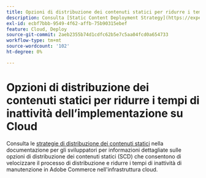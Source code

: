 ```yaml
---
title: Opzioni di distribuzione dei contenuti statici per ridurre i tempi di inattività dell’implementazione su Cloud
description: Consulta [Static Content Deployment Strategy](https://experienceleague.adobe.com/en/docs/commerce-cloud-service/user-guide/develop/deploy/static-content) nella documentazione per gli sviluppatori per informazioni dettagliate sulle opzioni Scd (Static Content Deployment) che consentono di velocizzare il processo di distribuzione e ridurre i tempi di inattività per la manutenzione in Adobe Commerce sull’infrastruttura cloud.
exl-id: ecbf7bbb-9549-4f62-affb-75b90315ebef
feature: Cloud, Deploy
source-git-commit: 2aeb2355b74d1cdfc62b5e7c5aa04fcd0a654733
workflow-type: tm+mt
source-wordcount: '102'
ht-degree: 0%

---
```


# Opzioni di distribuzione dei contenuti statici per ridurre i tempi di inattività dell’implementazione su Cloud

Consulta le [strategie di distribuzione dei contenuti statici](https://experienceleague.adobe.com/en/docs/commerce-cloud-service/user-guide/develop/deploy/static-content) nella documentazione per gli sviluppatori per informazioni dettagliate sulle opzioni di distribuzione dei contenuti statici (SCD) che consentono di velocizzare il processo di distribuzione e ridurre i tempi di inattività di manutenzione in Adobe Commerce nell&#39;infrastruttura cloud.
